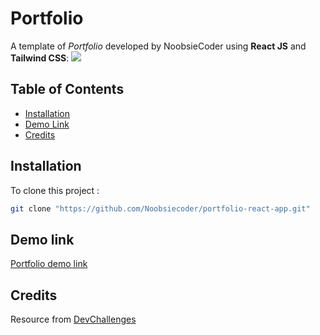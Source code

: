 # Portfolio

A template of _Portfolio_ developed by NoobsieCoder using **React JS** and **Tailwind CSS**:
![](https://firebasestorage.googleapis.com/v0/b/devchallenges-1234.appspot.com/o/challengesDesigns%2FPortfolioThumbnail.png?alt=media&token=417f625d-715a-4611-8215-2c19aaf490f9)

## Table of Contents

- [Installation](#installation)
- [Demo Link](#demo-link)
- [Credits](#Credits)

## Installation

To clone this project :

```bash
git clone "https://github.com/Noobsiecoder/portfolio-react-app.git"
```

## Demo link

[Portfolio demo link](https://portfolio-react-app-dev-challenges.netlify.app/)

## Credits

Resource from [DevChallenges](https://devchallenges.io/)
